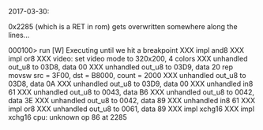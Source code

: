 2017-03-30:

0x2285 (which is a RET in rom) gets overwritten somewhere along the lines...

000100> run
[W] Executing until we hit a breakpoint
XXX impl and8
XXX impl or8
XXX video: set video mode to 320x200, 4 colors
XXX unhandled out_u8 to 03D8, data 00
XXX unhandled out_u8 to 03D9, data 20
rep movsw   src = 3F00, dst = B8000, count = 2000
XXX unhandled out_u8 to 03D8, data 0A
XXX unhandled out_u8 to 03D9, data 00
XXX unhandled in8 61
XXX unhandled out_u8 to 0043, data B6
XXX unhandled out_u8 to 0042, data 3E
XXX unhandled out_u8 to 0042, data 89
XXX unhandled in8 61
XXX impl or8
XXX unhandled out_u8 to 0061, data 89
XXX impl xchg16
XXX impl xchg16
cpu: unknown op 86 at 2285

